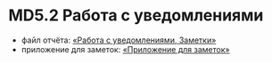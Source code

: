 # MD5.2 Работа с уведомлениями

- файл отчёта: [«Работа с уведомлениями, Заметки»](https://github.com/bitcoineazy/Android_Apps/blob/main/MD52_Notifications/Report_MD52.pdf)
- приложение для заметок: [«Приложение для заметок»](https://github.com/bitcoineazy/Android_Apps/tree/main/MD52_Notes)
